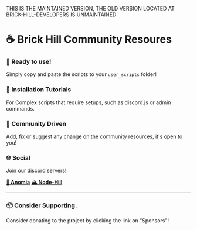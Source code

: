 THIS IS THE MAINTAINED VERSION, THE OLD VERSION LOCATED AT BRICK-HILL-DEVELOPERS IS UNMAINTAINED

# ☕ Brick Hill Community Resoures 
 
### 💨 Ready to use!

Simply copy and paste the scripts to your `user_scripts` folder!

### 🧩 Installation Tutorials 

For Complex scripts that require setups, such as discord.js or admin commands.

### 💬 Community Driven

Add, fix or suggest any change on the community resources, it's open to you!

### 🌐 Social

Join our discord servers!

[**🌌 Anomia**](https://discord.gg/JVpFdV8Knp)
[**🏔️ Node-Hill**](https://discord.gg/VDDng2b)

---------

### 📦 Consider Supporting.
Consider donating to the project by clicking the link on "Sponsors"!
